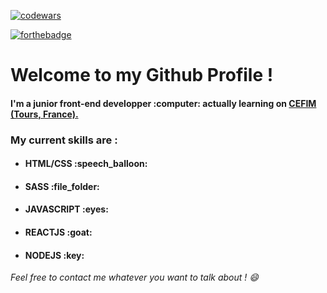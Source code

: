 [![codewars](https://www.codewars.com/users/betrayal/badges/micro)](https://www.codewars.com/)

[![forthebadge](https://forthebadge.com/images/badges/60-percent-of-the-time-works-every-time.svg)](https://forthebadge.com)

<h1>Welcome to my Github Profile !</h1>
<h4>I'm a junior front-end developper :computer: actually learning on <a href="https://www.cefim.eu/" target="_blank"> CEFIM (Tours, France).</a></h4>

<h3> My current skills are : </h3>

- <h4>HTML/CSS :speech_balloon:</h4>
- <h4>SASS :file_folder:</h4>
- <h4>JAVASCRIPT :eyes:</h4>
- <h4>REACTJS :goat:</h4>
- <h4>NODEJS :key:</h4>


<em>Feel free to contact me whatever you want to talk about ! :smile:</em>
